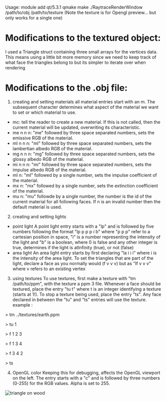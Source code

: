 Usage:
module add qt/5.3.1
qmake
make
./RaytraceRenderWindow /path/to/obj /path/to/texture
(Note the texture is for Opengl preview... but only works for a single one)





# Modifications to the textured object: 

I used a Triangle struct containing three small arrays for the vertices data. 
This means using a little bit more memory since we need to keep track of what 
face the triangles belong to but its simpler to iterate over when rendering


# Modifications to the .obj file:

1) creating and setting materials
all material entries start with an m. The subsequent character determines what
aspect of the material we want to set or which material to use.
- mc: tell the reader to create a new material. If this is not called, then 
the current material will be updated, overwriting its characteristic.
- me n n n: "me" followed by three space separated numbers, sets the emissive RGB
of the material.
- ml n n n: "ml" followed by three space separated numbers, sets the lambertian albedo RGB
of the material.
- mg n n n: "mg" followed by three space separated numbers, sets the glossy albedo RGB
of the material.
- mi n n n: "mi" followed by three space separated numbers, sets the impulse albedo RGB
of the material.
- mI n: "mI" followed by a single number, sets the impulse coefficient of the material.
- mx n: "mx" followed by a single number, sets the extinction coefficient of the material.
- mu n: "mu" followde by a single number, the number is the id of the current material for 
all following faces. If n is an invalid number then the default material is used.

2) creating and setting lights
- point light
A point light entry starts with a "lp" and is followed by five numbers following 
the format "lp p p p i b" where "p p p" refer to a cartesian position in space, 
"i" is a number representing the intensity of the light and "b" is a boolean, where 
0 is false and any other integer is true, determines if the light is atInfinity (true), 
or not (false)
- area light
An area light entry starts by first declaring "la i i i" where i is the intensity of the area light.
To set the triangles that are part of the light, declare a face as you normally would (f v v v)
but as "lf v v v" where v refers to an existing vertex

3) using textures
To use textures, first make a texture with "tm /path/to/ppm", with the texture a ppm 3 file.
Whenever a face should be textured, place the entry "tu t" where t is an integer identifying
a texture (starts at 1!). To stop a texture being used, place the entry "ts". Any face declared
in between the "tu" and "ts" entries will use the texture.
example :

\> tm ../textures/earth.ppm

\> tu 1

\> f 1 2 3

\> f 1 3 4

\> f 3 4 2

\> ts 

4) OpenGL color 
Keeping this for debugging, affects the OpenGL viewport on the left. The entry starts
with a "c" and is followed by three numbers (0-255) for the RGB values. Alpha is set to 255.

![triangle on wood](https://imgur.com/bAvWYRt)
